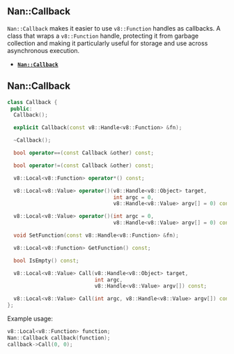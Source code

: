 ## Nan::Callback

`Nan::Callback` makes it easier to use `v8::Function` handles as callbacks. A class that wraps a `v8::Function` handle, protecting it from garbage collection and making it particularly useful for storage and use across asynchronous execution.

 - <a href="#api_nan_callback"><b><code>Nan::Callback</code></b></a>

<a name="api_nan_callback"></a>
## Nan::Callback

```c++
class Callback {
 public:
  Callback();

  explicit Callback(const v8::Handle<v8::Function> &fn);

  ~Callback();

  bool operator==(const Callback &other) const;

  bool operator!=(const Callback &other) const;

  v8::Local<v8::Function> operator*() const;

  v8::Local<v8::Value> operator()(v8::Handle<v8::Object> target,
                                  int argc = 0,
                                  v8::Handle<v8::Value> argv[] = 0) const;

  v8::Local<v8::Value> operator()(int argc = 0,
                                  v8::Handle<v8::Value> argv[] = 0) const;

  void SetFunction(const v8::Handle<v8::Function> &fn);

  v8::Local<v8::Function> GetFunction() const;

  bool IsEmpty() const;

  v8::Local<v8::Value> Call(v8::Handle<v8::Object> target,
                            int argc,
                            v8::Handle<v8::Value> argv[]) const;

  v8::Local<v8::Value> Call(int argc, v8::Handle<v8::Value> argv[]) const;
};
```

Example usage:

```c++
v8::Local<v8::Function> function;
Nan::Callback callback(function);
callback->Call(0, 0);
```

